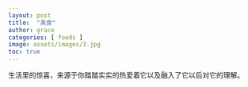 ```yaml
---
layout: post
title:  "美食"
author: grace
categories: [ foods ]
image: assets/images/3.jpg
toc: true
---
```

生活里的惊喜，来源于你踏踏实实的热爱着它以及融入了它以后对它的理解。

